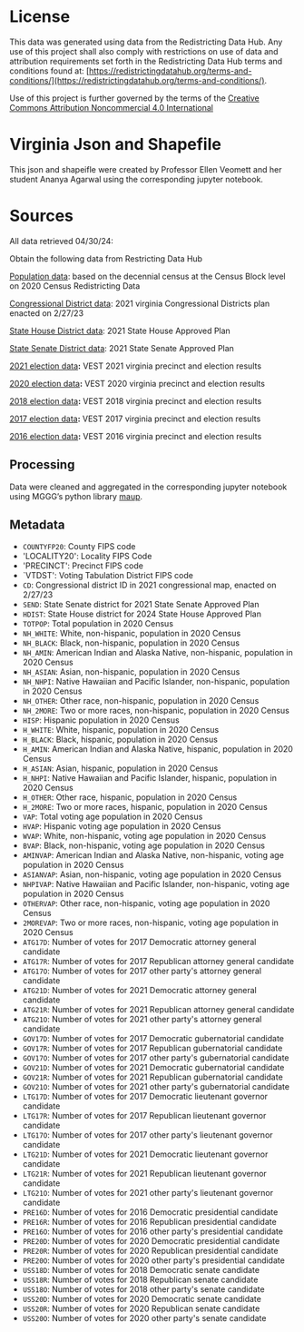# License
This data was generated using data from the Redistricting Data Hub.  Any use of this project shall also comply with restrictions on use of data and attribution requirements set forth in the Redistricting Data Hub terms and conditions found at: [https://redistrictingdatahub.org/terms-and-conditions/](https://redistrictingdatahub.org/terms-and-conditions/).

Use of this project is further governed by the terms of the [Creative Commons Attribution Noncommercial 4.0 International](https://creativecommons.org/licenses/by-nc/4.0/legalcode.en)

# Virginia Json and Shapefile

This json and shapeifle were created by Professor Ellen Veomett and her student Ananya Agarwal using the corresponding jupyter notebook.

# **Sources**
All data retrieved 04/30/24:

Obtain the following data from Restricting Data Hub

[Population data](https://redistrictingdatahub.org/dataset/virginia-block-pl-94171-2020-by-table/): based on the decennial census at the Census Block level on 2020 Census Redistricting Data

[Congressional District data](https://redistrictingdatahub.org/dataset/2021-virginia-congressional-districts-approved-plan): 2021 virginia Congressional Districts plan enacted on 2/27/23

[State House District data](https://redistrictingdatahub.org/dataset/2021-virginia-house-of-delegates-districts-approved-plan/): 2021 State House Approved Plan

[State Senate District data](https://redistrictingdatahub.org/dataset/2021-senate-of-virginia-districts-approved-plan/): 2021 State Senate Approved Plan

[2021 election data](https://redistrictingdatahub.org/dataset/vest-2021-virginia-precinct-boundaries-and-election-results-shapefile/)**:**  VEST 2021 virginia precinct and election results

[2020 election data](https://redistrictingdatahub.org/dataset/vest-2020-virginia-precinct-boundaries-and-election-results-shapefile/)**:**  VEST 2020 virginia precinct and election results

[2018 election data](https://redistrictingdatahub.org/dataset/vest-2018-virginia-precinct-and-election-results/)**:**  VEST 2018 virginia precinct and election results

[2017 election data](https://redistrictingdatahub.org/dataset/vest-2017-virginia-precinct-boundaries-and-election-results-shapefile/)**:**  VEST 2017 virginia precinct and election results

[2016 election data](https://redistrictingdatahub.org/dataset/vest-2016-virginia-precinct-and-election-results/)**:**  VEST 2016 virginia precinct and election results

## Processing
Data were cleaned and aggregated in the corresponding jupyter notebook using MGGG’s python library [maup](https://github.com/mggg/maup).  

## Metadata

- `COUNTYFP20`: County FIPS code
- 'LOCALITY20': Locality FIPS Code
- 'PRECINCT': Precinct FIPS code
- `VTDST': Voting Tabulation District FIPS code
- `CD`: Congressional district ID in 2021 congressional map, enacted on 2/27/23
- `SEND`: State Senate district for 2021 State Senate Approved Plan
- `HDIST`: State House district for 2024 State House Approved Plan
- `TOTPOP`: Total population in 2020 Census
- `NH_WHITE`: White, non-hispanic, population in 2020 Census
- `NH_BLACK`: Black, non-hispanic, population in 2020 Census
- `NH_AMIN`: American Indian and Alaska Native, non-hispanic, population in 2020 Census
- `NH_ASIAN`: Asian, non-hispanic, population in 2020 Census
- `NH_NHPI`: Native Hawaiian and Pacific Islander, non-hispanic, population in 2020 Census
- `NH_OTHER`: Other race, non-hispanic, population in 2020 Census
- `NH_2MORE`: Two or more races, non-hispanic, population in 2020 Census
- `HISP`: Hispanic population in 2020 Census
- `H_WHITE`: White, hispanic, population in 2020 Census
- `H_BLACK`: Black, hispanic, population in 2020 Census
- `H_AMIN`: American Indian and Alaska Native, hispanic, population in 2020 Census
- `H_ASIAN`: Asian, hispanic, population in 2020 Census
- `H_NHPI`: Native Hawaiian and Pacific Islander, hispanic, population in 2020 Census
- `H_OTHER`: Other race, hispanic, population in 2020 Census
- `H_2MORE`: Two or more races, hispanic, population in 2020 Census
- `VAP`: Total voting age population in 2020 Census
- `HVAP`: Hispanic voting age population in 2020 Census
- `WVAP`: White, non-hispanic, voting age population in 2020 Census
- `BVAP`: Black, non-hispanic, voting age population in 2020 Census
- `AMINVAP`: American Indian and Alaska Native, non-hispanic, voting age population in 2020 Census
- `ASIANVAP`: Asian, non-hispanic, voting age population in 2020 Census
- `NHPIVAP`: Native Hawaiian and Pacific Islander, non-hispanic, voting age population in 2020 Census
- `OTHERVAP`: Other race, non-hispanic, voting age population in 2020 Census
- `2MOREVAP`: Two or more races, non-hispanic, voting age population in 2020 Census
- `ATG17D`: Number of votes for 2017 Democratic attorney general candidate
- `ATG17R`: Number of votes for 2017 Republican attorney general candidate
- `ATG17O`: Number of votes for 2017 other party's attorney general candidate
- `ATG21D`: Number of votes for 2021 Democratic attorney general candidate
- `ATG21R`: Number of votes for 2021 Republican attorney general candidate
- `ATG21O`: Number of votes for 2021 other party's attorney general candidate
- `GOV17D`: Number of votes for 2017 Democratic gubernatorial candidate
- `GOV17R`: Number of votes for 2017 Republican gubernatorial candidate
- `GOV17O`: Number of votes for 2017 other party's gubernatorial candidate
- `GOV21D`: Number of votes for 2021 Democratic gubernatorial candidate
- `GOV21R`: Number of votes for 2021 Republican gubernatorial candidate
- `GOV21O`: Number of votes for 2021 other party's gubernatorial candidate
- `LTG17D`: Number of votes for 2017 Democratic lieutenant governor candidate
- `LTG17R`: Number of votes for 2017 Republican lieutenant governor candidate
- `LTG17O`: Number of votes for 2017 other party's lieutenant governor candidate
- `LTG21D`: Number of votes for 2021 Democratic lieutenant governor candidate
- `LTG21R`: Number of votes for 2021 Republican lieutenant governor candidate
- `LTG21O`: Number of votes for 2021 other party's lieutenant governor candidate
- `PRE16D`: Number of votes for 2016 Democratic presidential candidate
- `PRE16R`: Number of votes for 2016 Republican presidential candidate
- `PRE16O`: Number of votes for 2016 other party's presidential candidate
- `PRE20D`: Number of votes for 2020 Democratic presidential candidate
- `PRE20R`: Number of votes for 2020 Republican presidential candidate
- `PRE20O`: Number of votes for 2020 other party's presidential candidate
- `USS18D`: Number of votes for 2018 Democratic senate candidate
- `USS18R`: Number of votes for 2018 Republican senate candidate
- `USS18O`: Number of votes for 2018 other party's senate candidate
- `USS20D`: Number of votes for 2020 Democratic senate candidate
- `USS20R`: Number of votes for 2020 Republican senate candidate
- `USS20O`: Number of votes for 2020 other party's senate candidate
